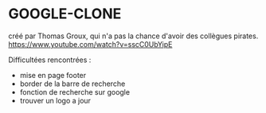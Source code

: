# GOOGLE-CLONE

créé par Thomas Groux, qui n'a pas la chance d'avoir des collègues pirates. 
https://www.youtube.com/watch?v=sscC0UbYipE

Difficultées rencontrées : 
- mise en page footer 
- border de la barre de recherche 
- fonction de recherche sur google
- trouver un logo a jour
